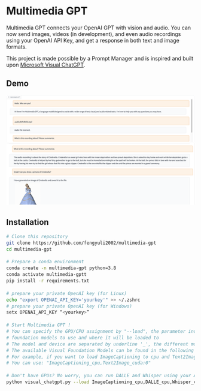# Multimedia GPT

Multimedia GPT connects your OpenAI GPT with vision and audio. You can now send images, videos (in development), and even audio recordings using your OpenAI API Key, and get a response in both text and image formats. 

This project is made possible by a Prompt Manager and is inspired and built upon [Microsoft Visual ChatGPT](https://github.com/microsoft/visual-chatgpt). 

## Demo 
![](./public/demo-1.jpg)
![](./public/demo-2.jpg)


## Installation

```bash
# Clone this repository
git clone https://github.com/fengyuli2002/multimedia-gpt
cd multimedia-gpt

# Prepare a conda environment
conda create -n multimedia-gpt python=3.8
conda activate multimedia-gptt
pip install -r requirements.txt

# prepare your private OpenAI key (for Linux)
echo "export OPENAI_API_KEY='yourkey'" >> ~/.zshrc
# prepare your private OpenAI key (for Windows)
setx OPENAI_API_KEY “<yourkey>”

# Start Multimedia GPT !
# You can specify the GPU/CPU assignment by "--load", the parameter indicates which 
# foundation models to use and where it will be loaded to
# The model and device are separated by underline '_', the different models are separated by comma ','
# The available Visual Foundation Models can be found in the following table
# For example, if you want to load ImageCaptioning to cpu and Text2Image to cuda:0
# You can use: "ImageCaptioning_cpu,Text2Image_cuda:0"

# Don't have GPUs? No worry, you can run DALLE and Whisper using your API key!
python visual_chatgpt.py --load ImageCaptioning_cpu,DALLE_cpu,Whisper_cpu                     
```
